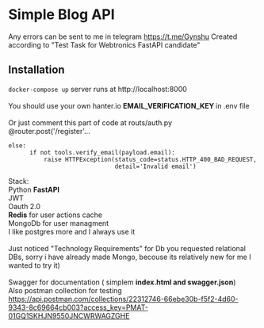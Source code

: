 # Simple Blog API
Any  errors can be sent to me in telegram https://t.me/Gynshu 
Created according to "Test Task for Webtronics FastAPI candidate"
## Installation
<code>docker-compose up</code>
server runs at http://localhost:8000<br /><br />
You should use your own hanter.io  <b>EMAIL_VERIFICATION_KEY </b> in .env file<br /><br />
Or just comment this part of code at routs/auth.py <br/>
@router.post('/register'...
```   
else:
      if not tools.verify_email(payload.email):
          raise HTTPException(status_code=status.HTTP_400_BAD_REQUEST,
                              detail='Invalid email')
```
Stack:<br />
  Python <b>FastAPI</b><br />
  JWT<br />
  Oauth 2.0<br />
  <b>Redis</b> for user actions cache<br />
  MongoDb for user managment <br />
  I like postgres more and I always use it<br /><br />
  Just noticed "Technology Requirements" for Db you requested relational DBs, sorry i have already made Mongo, becouse its relatively new for me I wanted to try it)
  <br /><br />Swagger for documentation ( simplem <b>index.html and swagger.json</b>)<br />
Also postman collection for testing<br />
https://api.postman.com/collections/22312746-66ebe30b-f5f2-4d60-9343-8c69664cb003?access_key=PMAT-01GQ1SKHJN9550JNCWRWAGZGHE
